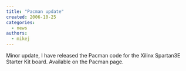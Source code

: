 ```yaml
---
title: "Pacman update"
created: 2006-10-25
categories: 
  - news
authors: 
  - mikej
---
```


Minor update, I have released the Pacman code for the Xilinx Spartan3E Starter Kit board. Available on the Pacman page.
